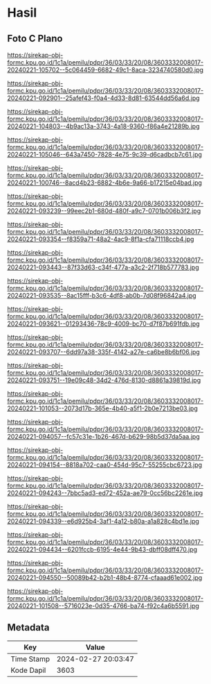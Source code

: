 # Hasil

## Foto C Plano

https://sirekap-obj-formc.kpu.go.id/1c1a/pemilu/pdpr/36/03/33/20/08/3603332008017-20240221-105702--5c064459-6682-49c1-8aca-3234740580d0.jpg

https://sirekap-obj-formc.kpu.go.id/1c1a/pemilu/pdpr/36/03/33/20/08/3603332008017-20240221-092901--25afef43-f0a4-4d33-8d81-63544dd56a6d.jpg

https://sirekap-obj-formc.kpu.go.id/1c1a/pemilu/pdpr/36/03/33/20/08/3603332008017-20240221-104803--4b9ac13a-3743-4a18-9360-f86a4e21289b.jpg

https://sirekap-obj-formc.kpu.go.id/1c1a/pemilu/pdpr/36/03/33/20/08/3603332008017-20240221-105046--643a7450-7828-4e75-9c39-d6cadbcb7c61.jpg

https://sirekap-obj-formc.kpu.go.id/1c1a/pemilu/pdpr/36/03/33/20/08/3603332008017-20240221-100746--8acd4b23-6882-4b6e-9a66-b17215e04bad.jpg

https://sirekap-obj-formc.kpu.go.id/1c1a/pemilu/pdpr/36/03/33/20/08/3603332008017-20240221-093239--99eec2b1-680d-480f-a9c7-0701b006b3f2.jpg

https://sirekap-obj-formc.kpu.go.id/1c1a/pemilu/pdpr/36/03/33/20/08/3603332008017-20240221-093354--f8359a71-48a2-4ac9-8f1a-cfa71118ccb4.jpg

https://sirekap-obj-formc.kpu.go.id/1c1a/pemilu/pdpr/36/03/33/20/08/3603332008017-20240221-093443--87f33d63-c34f-477a-a3c2-2f718b577783.jpg

https://sirekap-obj-formc.kpu.go.id/1c1a/pemilu/pdpr/36/03/33/20/08/3603332008017-20240221-093535--8ac15fff-b3c6-4df8-ab0b-7d08f96842a4.jpg

https://sirekap-obj-formc.kpu.go.id/1c1a/pemilu/pdpr/36/03/33/20/08/3603332008017-20240221-093621--01293436-78c9-4009-bc70-d7f87b691fdb.jpg

https://sirekap-obj-formc.kpu.go.id/1c1a/pemilu/pdpr/36/03/33/20/08/3603332008017-20240221-093707--6dd97a38-335f-4142-a27e-ca6be8b6bf06.jpg

https://sirekap-obj-formc.kpu.go.id/1c1a/pemilu/pdpr/36/03/33/20/08/3603332008017-20240221-093751--19e09c48-34d2-476d-8130-d8861a39819d.jpg

https://sirekap-obj-formc.kpu.go.id/1c1a/pemilu/pdpr/36/03/33/20/08/3603332008017-20240221-101053--2073d17b-365e-4b40-a5f1-2b0e7213be03.jpg

https://sirekap-obj-formc.kpu.go.id/1c1a/pemilu/pdpr/36/03/33/20/08/3603332008017-20240221-094057--fc57c31e-1b26-467d-b629-98b5d37da5aa.jpg

https://sirekap-obj-formc.kpu.go.id/1c1a/pemilu/pdpr/36/03/33/20/08/3603332008017-20240221-094154--8818a702-caa0-454d-95c7-55255cbc6723.jpg

https://sirekap-obj-formc.kpu.go.id/1c1a/pemilu/pdpr/36/03/33/20/08/3603332008017-20240221-094243--7bbc5ad3-ed72-452a-ae79-0cc56bc2261e.jpg

https://sirekap-obj-formc.kpu.go.id/1c1a/pemilu/pdpr/36/03/33/20/08/3603332008017-20240221-094339--e6d925b4-3af1-4a12-b80a-a1a828c4bd1e.jpg

https://sirekap-obj-formc.kpu.go.id/1c1a/pemilu/pdpr/36/03/33/20/08/3603332008017-20240221-094434--6201fccb-6195-4e44-9b43-dbff08dff470.jpg

https://sirekap-obj-formc.kpu.go.id/1c1a/pemilu/pdpr/36/03/33/20/08/3603332008017-20240221-094550--50089b42-b2b1-48b4-8774-cfaaad61e002.jpg

https://sirekap-obj-formc.kpu.go.id/1c1a/pemilu/pdpr/36/03/33/20/08/3603332008017-20240221-101508--5716023e-0d35-4766-ba74-f92c4a6b5591.jpg


## Metadata

| Key        | Value               |
| ---------- | ------------------- |
| Time Stamp | 2024-02-27 20:03:47 |
| Kode Dapil | 3603                |



